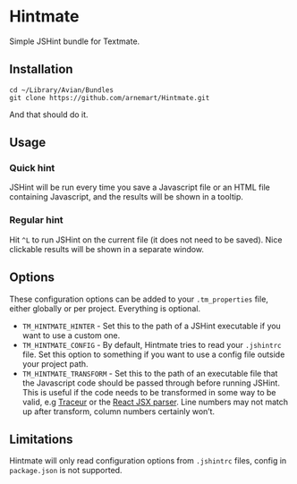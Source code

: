 Hintmate
========

Simple JSHint bundle for Textmate.

Installation
------------

    cd ~/Library/Avian/Bundles
    git clone https://github.com/arnemart/Hintmate.git

And that should do it.

Usage
-----

### Quick hint

JSHint will be run every time you save a Javascript file or an HTML file containing Javascript, and the results will be shown in a tooltip.

### Regular hint

Hit `^L` to run JSHint on the current file (it does not need to be saved). Nice clickable results will be shown in a separate window.

Options
-------

These configuration options can be added to your `.tm_properties` file, either globally or per project. Everything is optional.

- `TM_HINTMATE_HINTER` - Set this to the path of a JSHint executable if you want to use a custom one.
- `TM_HINTMATE_CONFIG` - By default, Hintmate tries to read your `.jshintrc` file. Set this option to something if you want to use a config file outside your project path.
- `TM_HINTMATE_TRANSFORM` - Set this to the path of an executable file that the Javascript code should be passed through before running JSHint. This is useful if the code needs to be transformed in some way to be valid, e.g [Traceur](https://github.com/google/traceur-compiler) or the [React JSX parser](http://facebook.github.io/react/docs/jsx-in-depth.html). Line numbers may not match up after transform, column numbers certainly won’t.

Limitations
-----------

Hintmate will only read configuration options from `.jshintrc` files, config in `package.json` is not supported.

